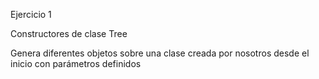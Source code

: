 Ejercicio 1

Constructores de clase Tree

Genera diferentes objetos sobre una clase creada por nosotros desde el inicio con parámetros definidos
